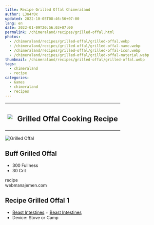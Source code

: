 ```yaml
---
title: Recipe Grilled Offal Chimeraland
author: L3n4r0x
updated: 2022-10-05T08:46:56+07:00
lang: en
date: 2022-01-09T20:56:03+07:00
permalink: /chimeraland/recipes/grilled-offal.html
photos:
  - /chimeraland/recipes/grilled-offal/grilled-offal.webp
  - /chimeraland/recipes/grilled-offal/grilled-offal-name.webp
  - /chimeraland/recipes/grilled-offal/grilled-offal-icon.webp
  - /chimeraland/recipes/grilled-offal/grilled-offal-material.webp
thumbnail: /chimeraland/recipes/grilled-offal/grilled-offal.webp
tags:
  - chimeraland
  - recipe
categories:
  - Games
  - chimeraland
  - recipes
---
```


<section id="bootstrap-wrapper">
  <link
    rel="stylesheet"
    href="https://rawcdn.githack.com/dimaslanjaka/Web-Manajemen/0c3b5aa1813bd4abcd2c11bf3e37928b15c28664/css/bootstrap-5-3-0-alpha3-wrapper.css"
  />
  <div class="row mb-2">
    <div class="col-md-12 mb-2">
      <table class="table" id="post-info">
        <tbody>
          <tr>
            <td>
              <img
                class="d-inline-block me-2"
                src="/chimeraland/recipes/grilled-offal/grilled-offal-icon.webp"
                width="auto"
                height="auto"
              />
            </td>
            <td><h1 class="fs-5">Grilled Offal Cooking Recipe</h1></td>
          </tr>
        </tbody>
      </table>
    </div>
  </div>
  <div class="card mb-2 bg-dark text-light">
    <div class="row g-0">
      <div class="col-sm-4 position-relative mb-2">
        <img
          src="/chimeraland/recipes/grilled-offal/grilled-offal-material.webp"
          class="card-img fit-cover w-100 h-100"
          alt="Grilled Offal"
          data-fancybox="true"
        />
      </div>
      <div class="col-sm-8 mb-2">
        <div class="card-body">
          <h2 class="card-title fs-5">Buff Grilled Offal</h2>
          <div class="card-text">
            <ul>
              <li>300 Fullness</li>
              <li>30 Crit</li>
            </ul>
          </div>
          <span class="badge rounded-pill bg-dark text-white">recipe</span>
        </div>
        <div class="card-footer text-end text-muted">webmanajemen.com</div>
      </div>
    </div>
  </div>
  <div class="row mb-2">
    <div class="col-12 col-lg-6 recipe-item mb-2">
      <div class="card">
        <div class="card-body">
          <h2 class="card-title fs-5">Recipe Grilled Offal 1</h2>
          <div class="card-text">
            <ul>
              <li>
                <a
                  class="text-decoration-none"
                  href="/chimeraland/materials/beast-intestines.html"
                  >Beast Intestines</a
                ><span> + </span
                ><a
                  class="text-decoration-none"
                  href="/chimeraland/materials/beast-intestines.html"
                  >Beast Intestines</a
                >
              </li>
              <li>Device: Stove or Camp</li>
            </ul>
          </div>
        </div>
      </div>
    </div>
  </div>
</section>